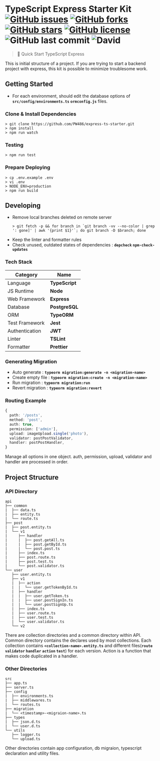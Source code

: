 # TypeScript Express Starter Kit <br>[![GitHub issues](https://img.shields.io/github/issues/PW486/express-ts-starter.svg?style=flat-square)](https://github.com/PW486/express-ts-starter/issues) [![GitHub forks](https://img.shields.io/github/forks/PW486/express-ts-starter.svg?style=flat-square)](https://github.com/PW486/express-ts-starter/network) [![GitHub stars](https://img.shields.io/github/stars/PW486/express-ts-starter.svg?style=flat-square&color=orange)](https://github.com/PW486/express-ts-starter/stargazers) [![GitHub license](https://img.shields.io/github/license/PW486/express-ts-starter.svg?style=flat-square&color=violet)](https://github.com/PW486/express-ts-starter/blob/develop/LICENSE) ![GitHub last commit](https://img.shields.io/github/last-commit/PW486/express-ts-starter.svg?style=flat-square&color=red) ![David](https://img.shields.io/david/PW486/express-ts-starter.svg?style=flat-square)

> 🚀 Quick Start TypeScript Express

This is initial structure of a project. If you are trying to start a backend project with express, this kit is possible to minimize troublesome work.

## Getting Started
- For each environment, should edit the database options of **`src/config/environments.ts` `ormconfig.js`** files.

### Clone & Install Dependencies
```
> git clone https://github.com/PW486/express-ts-starter.git
> npm install
> npm run watch
```

### Testing
```
> npm run test
```

### Prepare Deploying
```
> cp .env.example .env
> vi .env
> NODE_ENV=production
> npm run build
```

## Developing
- Remove local branches deleted on remote server
  ```
  > git fetch -p && for branch in `git branch -vv --no-color | grep ': gone]' | awk '{print $1}'`; do git branch -D $branch; done
  ```
- Keep the linter and formatter rules
- Check unused, outdated states of dependencies : **`depcheck` `npm-check-updates`**

### Tech Stack
|    Category    |      Name      |
|----------------|----------------|
| Language       | **TypeScript** |
| JS Runtime     | **Node**       |
| Web Framework  | **Express**    |
| Database       | **PostgreSQL** |
| ORM            | **TypeORM**    |
| Test Framework | **Jest**       |
| Authentication | **JWT**        |
| Linter         | **TSLint**     |
| Formatter      | **Prettier**   |

### Generating Migration
- Auto generate : **`typeorm migration:generate -n <migration-name>`**
- Create empty file : **`typeorm migration:create -n <migration-name>`**
- Run migration : **`typeorm migration:run`**
- Revert migration : **`typeorm migration:revert`**

### Routing Example
```ts
{
  path: '/posts',
  method: 'post',
  auth: true,
  permission: ['admin'],
  upload: imageUpload.single('photo'),
  validator: postPostValidator,
  handler: postPostHandler,
}
```
Manage all options in one object. auth, permission, upload, validator and handler are processed in order.

## Project Structure

### API Directory
```
api
├── common
|  ├── data.ts
|  ├── entity.ts
|  └── route.ts
├── post
|  ├── post.entity.ts
|  └── v1
|     ├── handler
|     |  ├── post.getAll.ts
|     |  ├── post.getById.ts
|     |  └── post.post.ts
|     ├── index.ts
|     ├── post.route.ts
|     ├── post.test.ts
|     └── post.validator.ts
└── user
   ├── user.entity.ts
   ├── v1
   |  ├── action
   |  |  └── user.getTokenById.ts
   |  ├── handler
   |  |  ├── user.getToken.ts
   |  |  ├── user.postSignIn.ts
   |  |  └── user.postSignUp.ts
   |  ├── index.ts
   |  ├── user.route.ts
   |  ├── user.test.ts
   |  └── user.validator.ts
   └── v2
```
There are collection directories and a common directory within API. Common directory contains the declares used by most collections. Each collection contains **`<collection-name>.entity.ts`** and different files(**`route` `validator` `handler` `action` `test`**) for each version. Action is a function that makes code duplicated in a handler.

### Other Directories
```
src
├── app.ts
├── server.ts
├── config
|  ├── environments.ts
|  ├── middlewares.ts
|  └── routes.ts
├── migration
|  └── <timestamp>-<migraion-name>.ts
├── types
|  ├── json.d.ts
|  └── user.d.ts
└── utils
   ├── logger.ts
   └── upload.ts
```
Other directories contain app configuration, db migraion, typescript declaration and utility files.